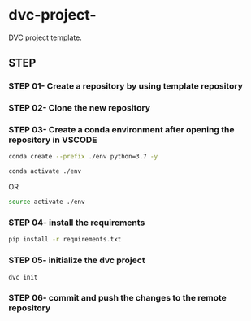 # dvc-project-
DVC project template.



## STEP

### STEP 01- Create a repository by using template repository

### STEP 02- Clone the new repository

### STEP 03- Create a conda environment after opening the repository in VSCODE

```bash
conda create --prefix ./env python=3.7 -y
```

```bash
conda activate ./env
```
OR
```bash
source activate ./env
```

### STEP 04- install the requirements
```bash
pip install -r requirements.txt
```

### STEP 05- initialize the dvc project
```bash
dvc init
```

### STEP 06- commit and push the changes to the remote repository
